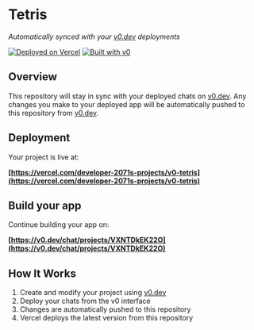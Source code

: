 # Tetris

*Automatically synced with your [v0.dev](https://v0.dev) deployments*

[![Deployed on Vercel](https://img.shields.io/badge/Deployed%20on-Vercel-black?style=for-the-badge&logo=vercel)](https://vercel.com/developer-2071s-projects/v0-tetris)
[![Built with v0](https://img.shields.io/badge/Built%20with-v0.dev-black?style=for-the-badge)](https://v0.dev/chat/projects/VXNTDkEK22O)

## Overview

This repository will stay in sync with your deployed chats on [v0.dev](https://v0.dev).
Any changes you make to your deployed app will be automatically pushed to this repository from [v0.dev](https://v0.dev).

## Deployment

Your project is live at:

**[https://vercel.com/developer-2071s-projects/v0-tetris](https://vercel.com/developer-2071s-projects/v0-tetris)**

## Build your app

Continue building your app on:

**[https://v0.dev/chat/projects/VXNTDkEK22O](https://v0.dev/chat/projects/VXNTDkEK22O)**

## How It Works

1. Create and modify your project using [v0.dev](https://v0.dev)
2. Deploy your chats from the v0 interface
3. Changes are automatically pushed to this repository
4. Vercel deploys the latest version from this repository